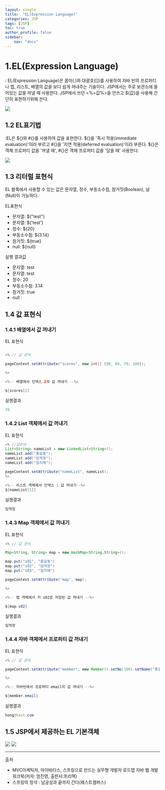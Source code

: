 ```yaml
---
layout: single
title:  "EL(Expression Language)"
categories: JSP
tags: [JSP]
toc: true
author_profile: false 
sidebar: 
    nav: "docs"
--- 
```


# 1.EL(Expression Language)
:
EL(Expression Language)은 콤마(.)와 대괄호([])를 사용하여 자바 빈의 프로퍼티나 맵, 리스트, 배열의 값을 보다 쉽게 꺼내주는 기술이다. JSP에서는 주로 보관소에 들어있는 값을 꺼낼 때 사용한다. JSP에서 쓰던 <%=값%>을 안쓰고 ${값}을 사용해 간단히 표현하기위해 쓴다.

<img src= "https://dsm04pap002files.storage.live.com/y4m5gQH4jQcvSW8oq0EUjKVF8SEEPAVsP0Nfx401LB7WK2I3co0HsqtmynaMTqWRLb9Mi3bGJr3e9wYfPLZkJ6fiRzsCY3M0w63ayoTxsD67-Pc_M4lghkuzod-uHwdnsVGk4jZ-XX95PNooi9pe2h-KcvS1AlU0N-I0xhLSO1qxInrFJk0EFaSHNZuHcrYFhLs?width=618&height=552&cropmode=none">

## 1.2 EL표기법
:EL은 ${}와 #{}를 사용하여 값을 표현한다. ${}을 '즉시 적용(immediate evaluation)'이라 부르고 #{}을 '지연 적용(deferred evaluation)'이라 부른다.  ${}은 객체 프로퍼티 값을 '꺼낼 때', #{}은 객체 프로퍼티 값을 '담을 때' 사용한다.


<img src= "https://dsm04pap002files.storage.live.com/y4m96DKcjxagJExt--VVz47hZx9l5QGFazvEdh1BogDnni4Xgufc18Xu2L3230Ba6FuVGZP3A0Cgy8HM8dXZgXmZsTezBgSfRaVL9cy5Ez0e_4kdy-5hcdsX1M12XeiYg6GEE858WwT0igU_gGZ12pnJL43NgiPGIEZyCDocV-QpHThprfQI468auEhnYoxwux5?width=396&height=285&cropmode=none">


## 1.3 리터럴 표현식

EL 블록에서 사용할 수 있는 값은 문자열, 정수, 부동소수점, 참거짓(Boolean), 널(Null)이 가능하다.

EL표현식
- 문자열: ${"test"}  
- 문자열: ${'test'}  
- 정수: ${20}  
- 부동소수점: ${3.14}  
- 참거짓: ${true}  
- null: ${null}  

실행 결과값
- 문자열: test  
- 문자열: test  
- 정수: 20  
- 부동소수점: 3.14  
- 참거짓: true  
- null :  

## 1.4 값 표현식
### 1.4.1 배열에서 값 꺼내기
EL 표현식
``` java

<% // 값 준비

pageContext.setAttribute("scores", new int[] {90, 80, 70, 100});

%>

<%-- 배열에서 인덱스 2의 값 꺼내기 --%>

${scores[2]

```

실행결과
```java
70
```

### 1.4.2 List 객체에서 값 꺼내기
EL 표현식
```java
<% //값준비
List<String> nameList = new LinkedList<String>();
nameList.add("홍길동");
nameList.add("임꺽정");
nameList.add("일지매");

pageContext.setAttribute("nameList", nameList);
%>

<%-- 리스트 객체에서 인덱스 1 값 꺼내기--%>
${nameList[1]}
```

실행결과
```java
임꺽정
```

### 1.4.3 Map 객체에서 값 꺼내기
EL 표현식
```java
<% // 값 준비

Map<String, String> map = new HashMap<String,String>();

map.put("s01", "홍길동")
map.put("s02", "임꺽정")
map.put("s03", "일지매")

pageContext.setAttribute("map", map);

%>

<%-- 맵 객체에서 키 s02로 저장된 값 꺼내기 --%>

${map.s02}
```

실행결과
```java
임꺽정
```

### 1.4.4 자바 객체에서 프로퍼티 값 꺼내기
EL 표현식
```java
<% // 값 준비

pageContext.setAttribute("member", new Member().setNo(100).setName("홍길동").setEmail("hong@test.com"));

%>

<%-- 자바빈에서 프로퍼티 email의 값 꺼내기 --%>

${member.email}
```

실행결과
```java
hong@test.com
```

## 1.5 JSP에서 제공하는 EL 기본객체
<img src= "https://dsm04pap002files.storage.live.com/y4mcqvfVeo5QrgVNL1Fo2Apqacdy2Z8yBrGV-wtSN_KtBdfiWrSZ6aCZ28UyKydl9IHwhhYft-b3mnRyTXxlqFhy44Z4rtFC-7F5yqvRk_47fEOmvR81Mk_Tp7ZEmJyzaxOGEvpOTIPm1ZOEg5S4AmbF8XhDXHrwvINxVP9sV7Xifgcx5kFwPwSDzdwimsIRHVP?width=1082&height=513&cropmode=none">
<img src= "https://dsm04pap002files.storage.live.com/y4mdnX91DkedLekm0jhDNBFeefU1l9rDIr4Xm_jdHPAG6Ez1RUK6QWVlYNY9n4YnNKP20JkRL7NO7dZWoIhHy4M69QqsG1TADViYNA0W_rmn3izxBYz19TYJopKng_v7qdX09PLYPCVvNaSILHXwZNCMTiNslU5XX0JdU8dn2gMYf0ZXL19jQtPwWX7fgCwpzxo?width=1085&height=365&cropmode=none">

---
출처  
- MVC아케틱처, 마이바티스, 스프링으로 만드는 실무형 개발자 로드맵 자바 웹 개발 워크북(저자: 엄진영, 출판사:프리렉)  
- 스프링의 정석 : 남궁성과 끝까지 간다(패스트캠퍼스)


